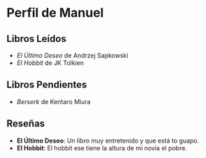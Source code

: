 # Perfil de Manuel
## Libros Leídos
- _El Último Deseo_ de Andrzej Sapkowski
- _El Hobbit_ de JK Tolkien

## Libros Pendientes
- _Berserk_ de Kentaro Miura

## Reseñas
- **El Último Deseo**: Un libro muy entretenido y que está to guapo.
- **El Hobbit**: El hobbit ese tiene la altura de mi novia el pobre.